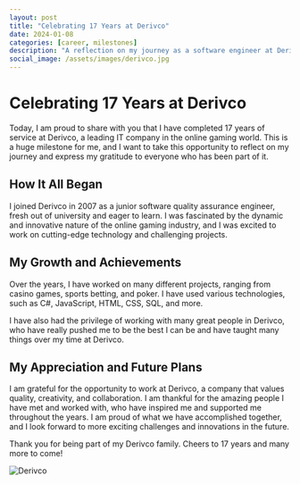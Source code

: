 ```yaml
---
layout: post
title: "Celebrating 17 Years at Derivco"
date: 2024-01-08
categories: [career, milestones]
description: "A reflection on my journey as a software engineer at Derivco, a leading IT company in the online gaming world."
social_image: /assets/images/derivco.jpg
---
```


# Celebrating 17 Years at Derivco

Today, I am proud to share with you that I have completed 17 years of service at Derivco, a leading IT company in the online gaming world. This is a huge milestone for me, and I want to take this opportunity to reflect on my journey and express my gratitude to everyone who has been part of it.

## How It All Began

I joined Derivco in 2007 as a junior software quality assurance engineer, fresh out of university and eager to learn. I was fascinated by the dynamic and innovative nature of the online gaming industry, and I was excited to work on cutting-edge technology and challenging projects.

## My Growth and Achievements

Over the years, I have worked on many different projects, ranging from casino games, sports betting, and poker. I have used various technologies, such as C#, JavaScript, HTML, CSS, SQL, and more. 

I have also had the privilege of working with many great people in Derivco, who have really pushed me to be the best I can be and have taught many things over my time at Derivco. 

## My Appreciation and Future Plans

I am grateful for the opportunity to work at Derivco, a company that values quality, creativity, and collaboration. I am thankful for the amazing people I have met and worked with, who have inspired me and supported me throughout the years. I am proud of what we have accomplished together, and I look forward to more exciting challenges and innovations in the future.

Thank you for being part of my Derivco family. Cheers to 17 years and many more to come!


![Derivco](https://andrewbevan.me/assets/images/derivco.jpg "Derivco")

